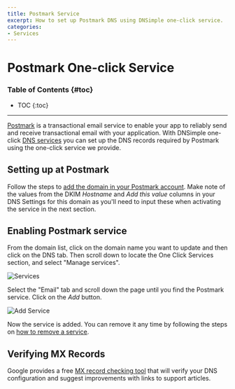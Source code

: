 ```yaml
---
title: Postmark Service
excerpt: How to set up Postmark DNS using DNSimple one-click service.
categories:
- Services
---
```


# Postmark One-click Service

### Table of Contents {#toc}

* TOC
{:toc}

---

[Postmark](https://postmarkapp.com) is a transactional email service to enable your app to reliably send and receive transactional email with your application. With DNSimple one-click [DNS services](/categories/services/) you can set up the DNS records required by Postmark using the one-click service we provide.


## Setting up at Postmark

Follow the steps to [add the domain in your Postmark account](https://postmarkapp.com/support/article/1046-how-do-i-verify-a-domain). Make note of the values from the DKIM *Hostname* and *Add this value* columns in your DNS Settings for this domain as you'll need to input these when activating the service in the next section.


## Enabling Postmark service

From the domain list, click on the domain name you want to update and then click on the DNS tab. Then scroll down to locate the One Click Services section, and select "Manage services".

![Services](/files/services-dns-page-add.png)

Select the "Email" tab and scroll down the page until you find the Postmark service. Click on the *Add* button.

![Add Service](/files/services-postmark.png)

Now the service is added. You can remove it any time by following the steps on [how to remove a service](/articles/services/#removing-services).

## Verifying MX Records

Google provides a free [MX record checking tool](https://toolbox.googleapps.com/apps/checkmx) that will verify your DNS configuration and suggest improvements with links to support articles.
